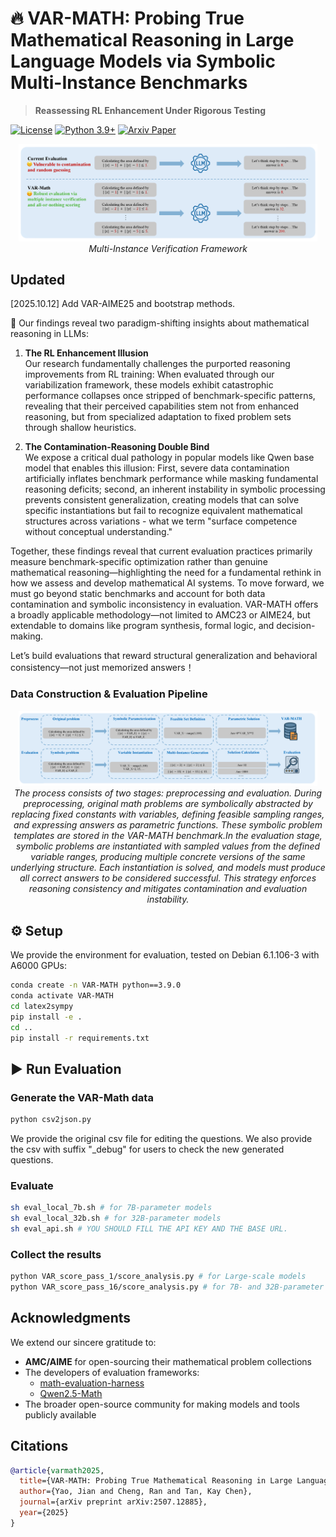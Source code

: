 # 🔥 VAR-MATH: Probing True Mathematical Reasoning in Large Language Models via Symbolic Multi-Instance Benchmarks
> **Reassessing RL Enhancement Under Rigorous Testing**

[![License](https://img.shields.io/badge/License-Apache_2.0-blue.svg)](LICENSE)
[![Python 3.9+](https://img.shields.io/badge/python-3.9+-blue.svg)](https://www.python.org/downloads/)
[![Arxiv Paper](https://img.shields.io/badge/arXiv-Paper-red.svg)](https://arxiv.org/abs/2507.12885)

<div align="center">
  <img src="assets/eval.png" alt="Multi-Instance Verification" style="max-height: 300px; width: 95%;"/>
  <br><em>Multi-Instance Verification Framework</em>
</div>

## Updated
[2025.10.12] Add VAR-AIME25 and bootstrap methods.


🔎 Our findings reveal two paradigm-shifting insights about mathematical reasoning in LLMs:

1. **The RL Enhancement Illusion**  
   Our research fundamentally challenges the purported reasoning improvements from RL training: When evaluated through our variabilization framework, these models exhibit catastrophic performance collapses once stripped of benchmark-specific patterns, revealing that their perceived capabilities stem not from enhanced reasoning, but from specialized adaptation to fixed problem sets through shallow heuristics.

2. **The Contamination-Reasoning Double Bind**  
   We expose a critical dual pathology in popular models like Qwen base model that enables this illusion: First, severe data contamination artificially inflates benchmark performance while masking fundamental reasoning deficits; second, an inherent instability in symbolic processing prevents consistent generalization, creating models that can solve specific instantiations but fail to recognize equivalent mathematical structures across variations - what we term "surface competence without conceptual understanding."

Together, these findings reveal that current evaluation practices primarily measure benchmark-specific optimization rather than genuine mathematical reasoning—highlighting the need for a fundamental rethink in how we assess and develop mathematical AI systems.
To move forward, we must go beyond static benchmarks and account for both data contamination and symbolic inconsistency in evaluation. VAR-MATH offers a broadly applicable methodology—not limited to AMC23 or AIME24, but extendable to domains like program synthesis, formal logic, and decision-making.

Let’s build evaluations that reward structural generalization and behavioral consistency—not just memorized answers！


### Data Construction & Evaluation Pipeline
<div align="center">
  <img src="assets/process.png" alt="VAR-MATH Pipeline" style="max-height: 300px; width: 95%;"/>
  <br><em> The process consists of two stages: preprocessing and evaluation. During preprocessing, original math problems are symbolically abstracted by replacing fixed constants with variables, defining feasible sampling ranges, and expressing answers as parametric functions. These symbolic problem templates are stored in the VAR-MATH benchmark.In the evaluation stage, symbolic problems are instantiated with sampled values from the defined variable ranges, producing multiple concrete versions of the same underlying structure. Each instantiation is solved, and models must produce all correct answers to be considered successful. This strategy enforces reasoning consistency and mitigates contamination and evaluation instability.</em>
</div>

## ⚙️ Setup
We provide the environment for evaluation, tested on Debian 6.1.106-3 with A6000 GPUs:
```bash
conda create -n VAR-MATH python==3.9.0
conda activate VAR-MATH
cd latex2sympy
pip install -e . 
cd ..
pip install -r requirements.txt
```

## ▶️ Run Evaluation

### Generate the VAR-Math data
```bash
python csv2json.py
```

We provide the original csv file for editing the questions.
We also provide the csv with suffix "_debug" for users to check the new generated questions.

### Evaluate
```bash
sh eval_local_7b.sh # for 7B-parameter models
sh eval_local_32b.sh # for 32B-parameter models
sh eval_api.sh # YOU SHOULD FILL THE API KEY AND THE BASE URL.
```

### Collect the results
```bash
python VAR_score_pass_1/score_analysis.py # for Large-scale models
python VAR_score_pass_16/score_analysis.py # for 7B- and 32B-parameter models
```

## Acknowledgments

We extend our sincere gratitude to:
- **AMC/AIME** for open-sourcing their mathematical problem collections
- The developers of evaluation frameworks:
  - [math-evaluation-harness](https://github.com/ZubinGou/math-evaluation-harness)
  - [Qwen2.5-Math](https://github.com/QwenLM/Qwen2.5-Math)
- The broader open-source community for making models and tools publicly available

## Citations

```bibtex
@article{varmath2025,
  title={VAR-MATH: Probing True Mathematical Reasoning in Large Language Models via Symbolic Multi-Instance Benchmarks},
  author={Yao, Jian and Cheng, Ran and Tan, Kay Chen},
  journal={arXiv preprint arXiv:2507.12885},
  year={2025}
}
```
